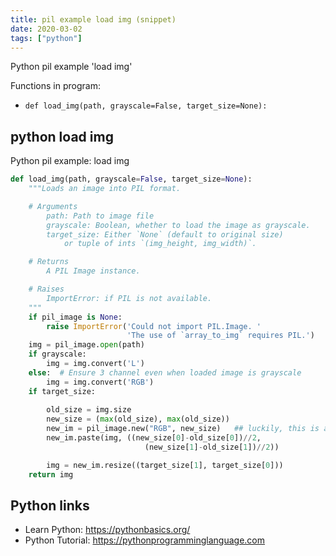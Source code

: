 ```yaml
---
title: pil example load img (snippet)
date: 2020-03-02
tags: ["python"]
---
```

Python pil example 'load img'

Functions in program: 
* `def load_img(path, grayscale=False, target_size=None):`

## python load img

Python pil example: load img

```python
def load_img(path, grayscale=False, target_size=None):
    """Loads an image into PIL format.

    # Arguments
        path: Path to image file
        grayscale: Boolean, whether to load the image as grayscale.
        target_size: Either `None` (default to original size)
            or tuple of ints `(img_height, img_width)`.

    # Returns
        A PIL Image instance.

    # Raises
        ImportError: if PIL is not available.
    """
    if pil_image is None:
        raise ImportError('Could not import PIL.Image. '
                          'The use of `array_to_img` requires PIL.')
    img = pil_image.open(path)
    if grayscale:
        img = img.convert('L')
    else:  # Ensure 3 channel even when loaded image is grayscale
        img = img.convert('RGB')
    if target_size:
        
        old_size = img.size
        new_size = (max(old_size), max(old_size))
        new_im = pil_image.new("RGB", new_size)   ## luckily, this is already black!
        new_im.paste(img, ((new_size[0]-old_size[0])//2,
                              (new_size[1]-old_size[1])//2))

        img = new_im.resize((target_size[1], target_size[0]))
    return img

```

## Python links

- Learn Python: https://pythonbasics.org/
- Python Tutorial: https://pythonprogramminglanguage.com
